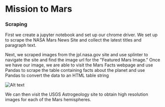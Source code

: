 # Mission to Mars

### Scraping
First we create a jupyter notebook and set up our chrome driver. We set up to scrape the NASA Mars News Site and collect the latest titles and paragraph text. 

Next, we scraped images from the jpl.nasa.gov site and use splinter to navigate the site and find the image url for the "Featured Mars Image." Once we have our image, we are able to visit the Mars Facts webpage and use Pandas to scrape the table containing facts about the planet and use Pandas to convert the data to an HTML table string

![Alt text](/Mission_to_Mars/Web_Scraping_Challenge/table.png?raw=true "Optional Title")

We can then visit the USGS Astrogeology site to obtain high resolution images for each of the Mars hemispheres.


